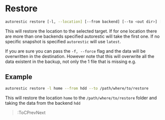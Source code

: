 # Restore

```bash
autorestic restore [-l, --location] [--from backend] [--to <out dir>] [-f, --force] [snapshot]
```

This will restore the location to the selected target. If for one location there are more than one backends specified autorestic will take the first one. If no specific snapshot is specified `autorestic` will use `latest`.

If you are sure you can pass the `-f, --force` flag and the data will be overwritten in the destination. However note that this will overwrite all the data existent in the backup, not only the 1 file that is missing e.g.

## Example

```bash
autorestic restore -l home --from hdd --to /path/where/to/restore
```

This will restore the location `home` to the `/path/where/to/restore` folder and taking the data from the backend `hdd`

> :ToCPrevNext
